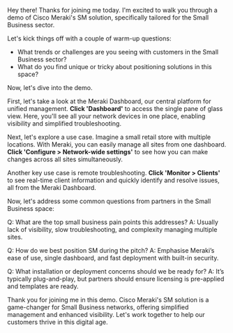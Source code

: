 Hey there! Thanks for joining me today. I'm excited to walk you through a demo of Cisco Meraki's SM solution, specifically tailored for the Small Business sector.

Let's kick things off with a couple of warm-up questions:
- What trends or challenges are you seeing with customers in the Small Business sector? 
- What do you find unique or tricky about positioning solutions in this space?

Now, let's dive into the demo.

First, let's take a look at the Meraki Dashboard, our central platform for unified management. **Click 'Dashboard'** to access the single pane of glass view. Here, you'll see all your network devices in one place, enabling visibility and simplified troubleshooting.

Next, let's explore a use case. Imagine a small retail store with multiple locations. With Meraki, you can easily manage all sites from one dashboard. **Click 'Configure > Network-wide settings'** to see how you can make changes across all sites simultaneously.

Another key use case is remote troubleshooting. **Click 'Monitor > Clients'** to see real-time client information and quickly identify and resolve issues, all from the Meraki Dashboard.

Now, let's address some common questions from partners in the Small Business space:

Q: What are the top small business pain points this addresses?
A: Usually lack of visibility, slow troubleshooting, and complexity managing multiple sites.

Q: How do we best position SM during the pitch?
A: Emphasise Meraki’s ease of use, single dashboard, and fast deployment with built-in security.

Q: What installation or deployment concerns should we be ready for?
A: It’s typically plug-and-play, but partners should ensure licensing is pre-applied and templates are ready.

Thank you for joining me in this demo. Cisco Meraki's SM solution is a game-changer for Small Business networks, offering simplified management and enhanced visibility. Let's work together to help our customers thrive in this digital age.